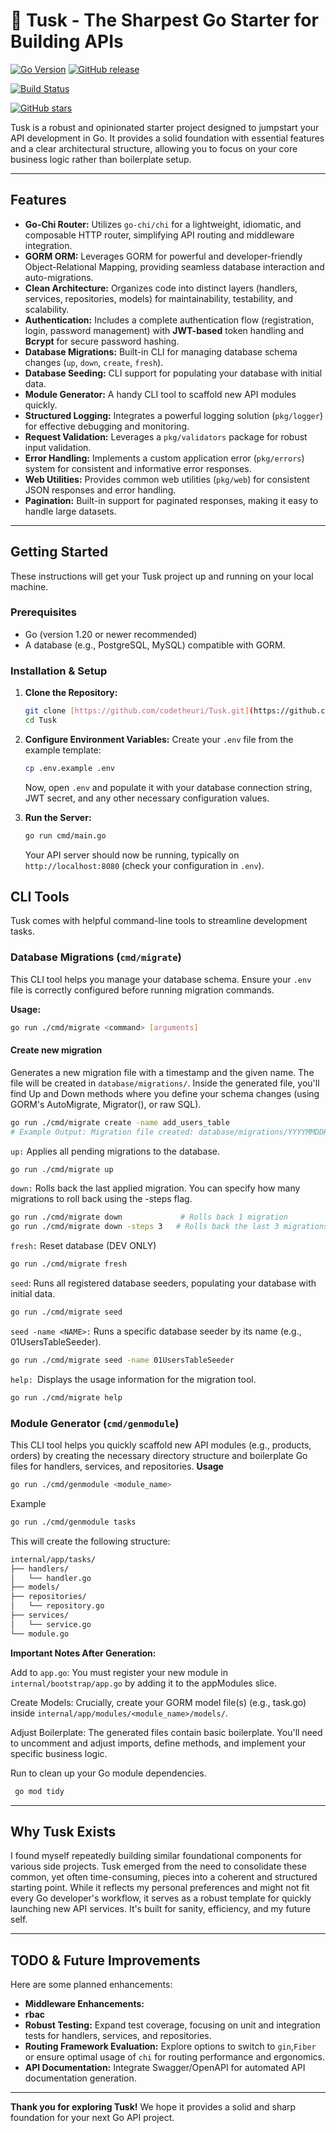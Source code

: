 # 🐘 Tusk - The Sharpest Go Starter for Building APIs

[![Go Version](https://img.shields.io/badge/go-%3E%3D1.20-blue.svg)](https://golang.org/doc/go1.20)
[![GitHub release](https://img.shields.io/github/v/release/codetheuri/Tusk?include_prereleases)](https://github.com/codetheuri/Tusk/releases)
<!-- [![License](https://img.shields.io/badge/license-MIT-blue.svg)](LICENSE) -->
[![Build Status](https://img.shields.io/github/actions/workflow/status/codetheuri/Tusk/go.yml?branch=main)](https://github.com/codetheuri/Tusk/actions)
<!-- [![Codecov](https://img.shields.io/codecov/c/github/codetheuri/Tusk)](https://codecov.io/gh/codetheuri/Tusk) -->
[![GitHub stars](https://img.shields.io/github/stars/codetheuri/Tusk?style=social)](https://github.com/codetheuri/Tusk/stargazers)
<!-- [![Discord](https://img.shields.io/discord/your-discord-channel-id?label=Discord)](https://discord.gg/your-invite-link) -->

Tusk is a robust and opinionated starter project designed to jumpstart your API development in Go. It provides a solid foundation with essential features and a clear architectural structure, allowing you to focus on your core business logic rather than boilerplate setup.

---
##  Features


* **Go-Chi Router:** Utilizes `go-chi/chi` for a lightweight, idiomatic, and composable HTTP router, simplifying API routing and middleware integration.
* **GORM ORM:** Leverages GORM for powerful and developer-friendly Object-Relational Mapping, providing seamless database interaction and auto-migrations.
* **Clean Architecture:** Organizes code into distinct layers (handlers, services, repositories, models) for maintainability, testability, and scalability.
* **Authentication:** Includes a complete authentication flow (registration, login, password management) with **JWT-based** token handling and **Bcrypt** for secure password hashing.
* **Database Migrations:** Built-in CLI for managing database schema changes (`up`, `down`, `create`, `fresh`).
* **Database Seeding:** CLI support for populating your database with initial data.
* **Module Generator:** A handy CLI tool to scaffold new API modules quickly.
* **Structured Logging:** Integrates a powerful logging solution (`pkg/logger`) for effective debugging and monitoring.
* **Request Validation:** Leverages a `pkg/validators` package for robust input validation.
* **Error Handling:** Implements a custom application error (`pkg/errors`) system for consistent and informative error responses.
* **Web Utilities:** Provides common web utilities (`pkg/web`) for consistent JSON responses and error handling.
* **Pagination:** Built-in support for paginated responses, making it easy to handle large datasets.


---
##  Getting Started

These instructions will get your Tusk project up and running on your local machine.

### Prerequisites

* Go (version 1.20 or newer recommended)
* A database (e.g., PostgreSQL, MySQL) compatible with GORM.

### Installation & Setup

1.  **Clone the Repository:**
    ```bash
    git clone [https://github.com/codetheuri/Tusk.git](https://github.com/codetheuri/Tusk.git)
    cd Tusk
    ```

2.  **Configure Environment Variables:**
    Create your `.env` file from the example template:
    ```bash
    cp .env.example .env
    ```
    Now, open `.env` and populate it with your database connection string, JWT secret, and any other necessary configuration values.

3.  **Run the Server:**
    ```bash
    go run cmd/main.go
    ```
    Your API server should now be running, typically on `http://localhost:8080` (check your configuration in `.env`).



##  CLI Tools

Tusk comes with helpful command-line tools to streamline development tasks.

### Database Migrations (`cmd/migrate`)

This CLI tool helps you manage your database schema. Ensure your `.env` file is correctly configured before running migration commands.

**Usage:**

```bash
go run ./cmd/migrate <command> [arguments]
```
#### Create new migration
Generates a new migration file with a timestamp and the given name. The file will be created in `database/migrations/`.
Inside the generated file, you'll find Up and Down methods where you define your schema changes (using GORM's AutoMigrate, Migrator(), or raw SQL).
```bash
go run ./cmd/migrate create -name add_users_table
# Example Output: Migration file created: database/migrations/YYYYMMDDHHMMSS_create_users_table.go
```

`up:`  Applies all pending migrations to the database.
```bash 
go run ./cmd/migrate up

```
`down:` Rolls back the last applied migration. You can specify how many migrations to roll back using the -steps flag.
```bash
go run ./cmd/migrate down             # Rolls back 1 migration
go run ./cmd/migrate down -steps 3   # Rolls back the last 3 migrations

```

`fresh:` Reset database (DEV ONLY)
```bash
go run ./cmd/migrate fresh
```

`seed`: Runs all registered database seeders, populating your database with initial data.
```bash
go run ./cmd/migrate seed
```
`seed -name <NAME>:` Runs a specific database seeder by its name (e.g., 01UsersTableSeeder).
```bash
go run ./cmd/migrate seed -name 01UsersTableSeeder
```
`help: `Displays the usage information for the migration tool.
```bash
go run ./cmd/migrate help
```

### Module Generator (`cmd/genmodule`)
This CLI tool helps you quickly scaffold new API modules (e.g., products, orders) by creating the necessary directory structure and boilerplate Go files for handlers, services, and repositories.
**Usage**
```bash
go run ./cmd/genmodule <module_name>
```
Example
```bash
go run ./cmd/genmodule tasks
```
This will create the following structure:
```bash
internal/app/tasks/
├── handlers/
│   └── handler.go
├── models/
├── repositories/
│   └── repository.go
├── services/
│   └── service.go
└── module.go
```
**Important Notes After Generation:**

Add to `app.go`: You must register your new module in `internal/bootstrap/app.go` by adding it to the appModules slice.

Create Models: Crucially, create your GORM model file(s) (e.g., task.go) inside `internal/app/modules/<module_name>/models/`.

Adjust Boilerplate: The generated files contain basic boilerplate. You'll need to uncomment and adjust imports, define methods, and implement your specific business logic.

Run to clean up your Go module dependencies.
 ```bash
  go mod tidy 
  ```
  
---
##  Why Tusk Exists

I found myself repeatedly building similar foundational components for various side projects. Tusk emerged from the need to consolidate these common, yet often time-consuming, pieces into a coherent and structured starting point. While it reflects my personal preferences and might not fit every Go developer's workflow, it serves as a robust template for quickly launching new API services. It's built for sanity, efficiency, and my future self.

---


##  TODO & Future Improvements

 Here are some planned enhancements:

* **Middleware Enhancements:** 
* **rbac**
* **Robust Testing:** Expand test coverage, focusing on unit and integration tests for handlers, services, and repositories.
* **Routing Framework Evaluation:** Explore options to switch to `gin`,`Fiber` or ensure optimal usage of `chi` for routing performance and ergonomics.
* **API Documentation:** Integrate Swagger/OpenAPI for automated API documentation generation.

---
**Thank you for exploring Tusk!** We hope it provides a solid and sharp foundation for your next Go API project.